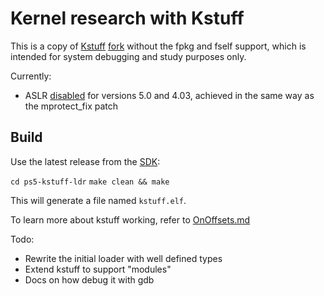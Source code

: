 # Kernel research with Kstuff

This is a copy of [Kstuff](https://github.com/sleirsgoevy/ps4jb-payloads/tree/bd-jb/ps5-kstuff) [fork](https://github.com/ps5-payload-dev/kstuff) without the fpkg and fself support, which is intended for system debugging and study purposes only.

Currently:

- ASLR [disabled](https://github.com/buzzer-re/playstation_research_utils/blob/787054ada7b54f2e2cfabd96ee03d2bf53d83397/ps5_kernel_research/kstuff-no-fpkg/ps5-kstuff/uelf/syscall_fixes.c#L25) for versions 5.0 and 4.03, achieved in the same way as the mprotect_fix patch


## Build
Use the latest release from the [SDK](https://github.com/ps5-payload-dev/sdk):

`cd ps5-kstuff-ldr`
`make clean && make`

This will generate a file named `kstuff.elf`.

To learn more about kstuff working, refer to [OnOffsets.md](https://gist.github.com/sleirsgoevy/26c482553b9fa604dd9b8ba7dfe654d6)

Todo:

- Rewrite the initial loader with well defined types
- Extend kstuff to support "modules" 
- Docs on how debug it with gdb
